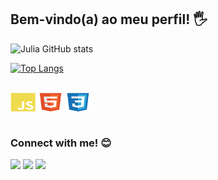## Bem-vindo(a) ao meu perfil! 🖐️

![Julia GitHub stats](https://github-readme-stats.vercel.app/api?username=juliaceregato&show_icons=true&theme=dracula&count_private=true)

[![Top Langs](https://github-readme-stats.vercel.app/api/top-langs/?username=juliaceregato&layout=donut-vertical)](https://github.com/anuraghazra/github-readme-stats)

    
<div style="display: inline_block"><br>
  <img align="center" alt="Js" height="30" width="40" src="https://raw.githubusercontent.com/devicons/devicon/master/icons/javascript/javascript-plain.svg">
  <img align="center" alt="HTML" height="30" width="40" src="https://raw.githubusercontent.com/devicons/devicon/master/icons/html5/html5-original.svg">
  <img align="center" alt="CSS" height="30" width="40" src="https://raw.githubusercontent.com/devicons/devicon/master/icons/css3/css3-original.svg">
</div>

<br>
 
### Connect with me! :blush:
 
<div> 
  <a href="https://instagram.com/juliaceregato" target="_blank"><img src="https://img.shields.io/badge/-Instagram-%23E4405F?style=for-the-badge&logo=instagram&logoColor=white" target="_blank"></a>
  <a href = "mailto:juhceregato@gmail.com"><img src="https://img.shields.io/badge/-Gmail-%23333?style=for-the-badge&logo=gmail&logoColor=white" target="_blank"></a>
  <a href="https://www.linkedin.com/in/juliaceregato" target="_blank"><img src="https://img.shields.io/badge/-LinkedIn-%230077B5?style=for-the-badge&logo=linkedin&logoColor=white" target="_blank"></a>
</div>
